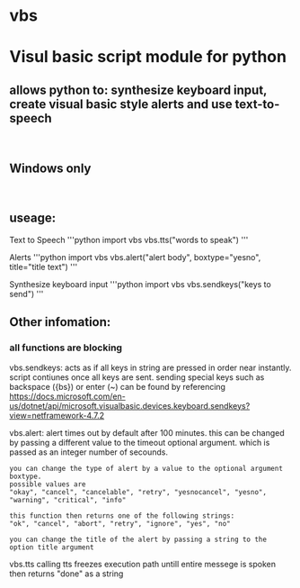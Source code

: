 # vbs
<h1>Visul basic script module for python</h1>
<h2>allows python to: synthesize keyboard input, create visual basic style alerts and use text-to-speech</h2>
<br>
<h2>Windows only</h2>
<br>
<h2>useage:</h2>

  Text to Speech
  '''python
  import vbs
  vbs.tts("words to speak")
  '''

  Alerts
  '''python
  import vbs
  vbs.alert("alert body", boxtype="yesno", title="title text")
  '''

  Synthesize keyboard input
  '''python
  import vbs
  vbs.sendkeys("keys to send")
  '''
<h2>Other infomation:</h2>

  <h3>all functions are blocking</h3>

  vbs.sendkeys:
    acts as if all keys in string are pressed in order near instantly.
    script contiunes once all keys are sent.
    sending special keys such as backspace ({bs}) or enter (~) can be found by referencing
    https://docs.microsoft.com/en-us/dotnet/api/microsoft.visualbasic.devices.keyboard.sendkeys?view=netframework-4.7.2
  
  vbs.alert:
    alert times out by default after 100 minutes.
    this can be changed by passing a different value to the timeout optional argument.
    which is passed as an integer number of secounds.
    
    you can change the type of alert by a value to the optional argument boxtype.
    possible values are
    "okay", "cancel", "cancelable", "retry", "yesnocancel", "yesno", "warning", "critical", "info"
    
    this function then returns one of the following strings:
    "ok", "cancel", "abort", "retry", "ignore", "yes", "no"
    
    you can change the title of the alert by passing a string to the option title argument
    
  vbs.tts
    calling tts freezes execution path untill entire messege is spoken
    then returns "done" as a string
